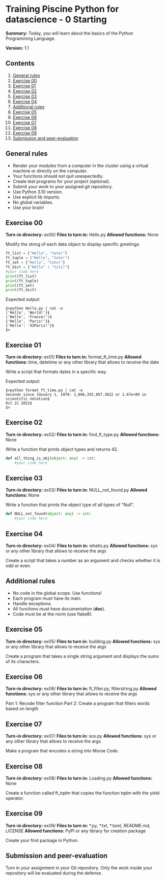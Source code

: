# Training Piscine Python for datascience - 0 Starting

**Summary:** Today, you will learn about the basics of the Python Programming Language.

**Version:** 1.1

## Contents

1. [General rules](#general-rules)
2. [Exercise 00](#exercise-00)
3. [Exercise 01](#exercise-01)
4. [Exercise 02](#exercise-02)
5. [Exercise 03](#exercise-03)
6. [Exercise 04](#exercise-04)
7. [Additional rules](#additional-rules)
8. [Exercise 05](#exercise-05)
9. [Exercise 06](#exercise-06)
10. [Exercise 07](#exercise-07)
11. [Exercise 08](#exercise-08)
12. [Exercise 09](#exercise-09)
13. [Submission and peer-evaluation](#submission-and-peer-evaluation)

## General rules

- Render your modules from a computer in the cluster using a virtual machine or directly on the computer.
- Your functions should not quit unexpectedly.
- Create test programs for your project (optional).
- Submit your work to your assigned git repository.
- Use Python 3.10 version.
- Use explicit lib imports.
- No global variables.
- Use your brain!

## Exercise 00

**Turn-in directory:** ex00/
**Files to turn in:** Hello.py
**Allowed functions:** None

Modify the string of each data object to display specific greetings.

```python
ft_list = ["Hello", "tata!"]
ft_tuple = ("Hello", "toto!")
ft_set = {"Hello", "tutu!"}
ft_dict = {"Hello" : "titi!"}
#your code here
print(ft_list)
print(ft_tuple)
print(ft_set)
print(ft_dict)
```

Expected output:
```
$>python Hello.py | cat -e
['Hello', 'World!']$
('Hello', 'France!')$
{'Hello', 'Paris!'}$
{'Hello': '42Paris!'}$
$>
```

## Exercise 01

**Turn-in directory:** ex01/
**Files to turn in:** format_ft_time.py
**Allowed functions:** time, datetime or any other library that allows to receive the date

Write a script that formats dates in a specific way.

Expected output:
```
$>python format_ft_time.py | cat -e
Seconds since January 1, 1970: 1,666,355,857.3622 or 1.67e+09 in scientific notation$
Oct 21 2022$
$>
```

## Exercise 02

**Turn-in directory:** ex02/
**Files to turn in:** find_ft_type.py
**Allowed functions:** None

Write a function that prints object types and returns 42.

```python
def all_thing_is_obj(object: any) -> int:
    #your code here
```

## Exercise 03

**Turn-in directory:** ex03/
**Files to turn in:** NULL_not_found.py
**Allowed functions:** None

Write a function that prints the object type of all types of "Null".

```python
def NULL_not_found(object: any) -> int:
    #your code here
```

## Exercise 04

**Turn-in directory:** ex04/
**Files to turn in:** whatis.py
**Allowed functions:** sys or any other library that allows to receive the args

Create a script that takes a number as an argument and checks whether it is odd or even.

## Additional rules

- No code in the global scope. Use functions!
- Each program must have its main.
- Handle exceptions.
- All functions must have documentation (__doc__).
- Code must be at the norm (use flake8).

## Exercise 05

**Turn-in directory:** ex05/
**Files to turn in:** building.py
**Allowed functions:** sys or any other library that allows to receive the args

Create a program that takes a single string argument and displays the sums of its characters.

## Exercise 06

**Turn-in directory:** ex06/
**Files to turn in:** ft_filter.py, filterstring.py
**Allowed functions:** sys or any other library that allows to receive the args

Part 1: Recode filter function
Part 2: Create a program that filters words based on length

## Exercise 07

**Turn-in directory:** ex07/
**Files to turn in:** sos.py
**Allowed functions:** sys or any other library that allows to receive the args

Make a program that encodes a string into Morse Code.

## Exercise 08

**Turn-in directory:** ex08/
**Files to turn in:** Loading.py
**Allowed functions:** None

Create a function called ft_tqdm that copies the function tqdm with the yield operator.

## Exercise 09

**Turn-in directory:** ex09/
**Files to turn in:** *.py, *.txt, *.toml, README.md, LICENSE
**Allowed functions:** PyPI or any library for creation package

Create your first package in Python.

## Submission and peer-evaluation

Turn in your assignment in your Git repository. Only the work inside your repository will be evaluated during the defense.
